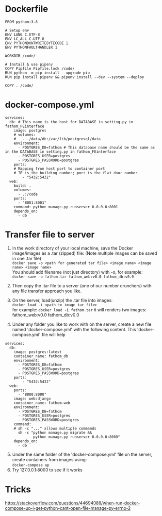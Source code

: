 # Dockerfile
```
FROM python:3.8

# Setup env
ENV LANG C.UTF-8
ENV LC_ALL C.UTF-8
ENV PYTHONDONTWRITEBYTECODE 1
ENV PYTHONFAULTHANDLER 1

WORKDIR /code/

# Install & use pipenv
COPY Pipfile Pipfile.lock /code/
RUN python -m pip install --upgrade pip
RUN pip install pipenv && pipenv install --dev --system --deploy

COPY . /code/
```
# docker-compose.yml
```
services:
  db: # This name is the host for DATABASE in setting.py in fathom_FEinterface
    image: postgres
    # volumes:
    #   - ./data/db:/var/lib/postgresql/data
    environment:
      - POSTGRES_DB=fathom # This database name should be the same as in the DATABASE in setting.py in fathom_FEinterface
      - POSTGRES_USER=postgres
      - POSTGRES_PASSWORD=postgres
    ports:
    # Mapping from host port to container port
    # IP is the building number; port is the flat door number
        - "5432:5432"
  web:
    build: .
    volumes:
      - .:/code
    ports:
      - "8001:8001"
    command: python manage.py runserver 0.0.0.0:8001
    depends_on:
      - db
```
# Transfer file to server
1. In the work directory of your local machine, save the Docker image/images as a .tar (zipped) file: (Note multiple images can be saved in one .tar file)\
`docker save -o <path for generated tar file> <image name> <image name> <image name>`\
You should add filename (not just directory) with -o, for example:\
`docker save -o fathom.tar fathom_web:v0.0 fathom_db:v0.0`
2. Then copy the .tar file to a server (one of our number crunchers) with any file transfer approach you like.
3. On the server, load(unzip) the .tar file into images:\
`docker load -i <path to image tar file>`\
for example:
`docker load -i fathom.tar`
it will renders two images: fathom_web:v0.0 fathom_db:v0.0

4. Under any folder you like to work with on the server, create a new file named 'docker-compose.yml' with the following content.
This 'docker-compose.yml' file will help
```
services:
  db:
    image: postgres:latest
    container_name: fathom_db
    environment:
      - POSTGRES_DB=fathom
      - POSTGRES_USER=postgres
      - POSTGRES_PASSWORD=postgres
    ports:
        - "5432:5432"
  web:
    ports:
      - "8000:8000"
    image: web:django
    container_name: fathom-web
    environment:
      - POSTGRES_DB=fathom
      - POSTGRES_USER=postgres
      - POSTGRES_PASSWORD=postgres
    command: 
    # sh -c "..." allows multiple commands
      sh -c "python manage.py migrate &&
             python manage.py runserver 0.0.0.0:8000"
    depends_on:
      - db
```
5. Under the same folder of the 'docker-compose.yml' file on the server, create containers from images using:\
`docker-compose up`
6. Try 127.0.0.1:8000 to see if it works



# Tricks
https://stackoverflow.com/questions/44694086/when-run-docker-compose-up-i-get-python-cant-open-file-manage-py-errno-2

